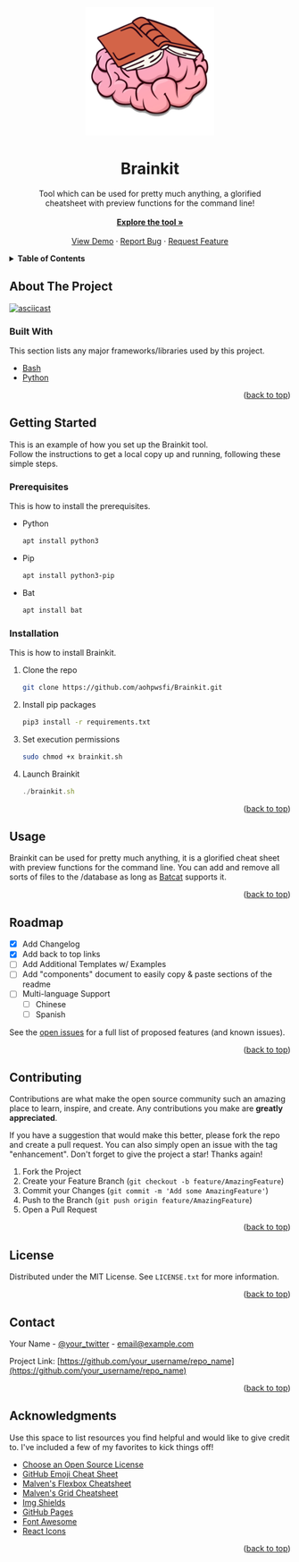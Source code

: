 <div id="top"></div>
<!-- PROJECT LOGO -->
<br />
<div align="center">
  <a href="https://github.com/aohpwsfi/Brainkit">
    <img src="images/brainkit.png" alt="Logo" width="230" height="230">
  </a>

  <h1 align="center">Brainkit</h1>

  <p align="center">
    Tool which can be used for pretty much anything, a glorified <br />cheatsheet with preview functions for the command line!
    <br /><br />
    <a href="https://github.com/aohpwsfi/Brainkit/blob/main/brainkit.py"><strong>Explore the tool »</strong></a>
    <br />
    <br />
    <a href="https://github.com/aohpwsfi/Brainkit#about-the-project">View Demo</a>
    ·
    <a href="https://github.com/aohpwsfi/Brainkit/issues">Report Bug</a>
    ·
    <a href="https://github.com/aohpwsfi/Brainkit/issues">Request Feature</a>
  </p>
</div>



<!-- TABLE OF CONTENTS -->
<details>
  <summary><strong>Table of Contents</strong></summary>
  <ol>
    <li>
      <a href="#about-the-project">About The Project</a>
      <ul>
        <li><a href="#built-with">Built With</a></li>
      </ul>
    </li>
    <li>
      <a href="#getting-started">Getting Started</a>
      <ul>
        <li><a href="#prerequisites">Prerequisites</a></li>
        <li><a href="#installation">Installation</a></li>
      </ul>
    </li>
    <li><a href="#usage">Usage</a></li>
    <li><a href="#roadmap">Roadmap</a></li>
    <li><a href="#contributing">Contributing</a></li>
    <li><a href="#license">License</a></li>
    <li><a href="#contact">Contact</a></li>
    <li><a href="#acknowledgments">Acknowledgments</a></li>
  </ol>
</details>



<!-- ABOUT THE PROJECT -->
## About The Project

[![asciicast](https://asciinema.org/a/14.png)](https://asciinema.org/a/14)

### Built With

This section lists any major frameworks/libraries used by this project.

* [Bash](https://www.gnu.org/software/bash/)
* [Python](https://www.python.org/)

<p align="right">(<a href="#top">back to top</a>)</p>



<!-- GETTING STARTED -->
## Getting Started

This is an example of how you set up the Brainkit tool.<br>
Follow the instructions to get a local copy up and running, following these simple steps.

### Prerequisites

This is how to install the prerequisites.
* Python
  ```sh
  apt install python3
  ```
* Pip
  ```sh
  apt install python3-pip
  ```
* Bat
  ```sh
  apt install bat
  ```
  
### Installation

This is how to install Brainkit.

1. Clone the repo
   ```sh
   git clone https://github.com/aohpwsfi/Brainkit.git
   ```
2. Install pip packages
   ```sh
   pip3 install -r requirements.txt
   ```
3. Set execution permissions
   ```sh
   sudo chmod +x brainkit.sh
   ```
4. Launch Brainkit
   ```js
   ./brainkit.sh
   ```

<p align="right">(<a href="#top">back to top</a>)</p>



<!-- USAGE EXAMPLES -->
## Usage

Brainkit can be used for pretty much anything, it is a glorified cheat sheet with preview functions for the command line. 
You can add and remove all sorts of files to the /database as long as [Batcat](https://github.com/sharkdp/bat) supports it.

<p align="right">(<a href="#top">back to top</a>)</p>



<!-- ROADMAP -->
## Roadmap

- [x] Add Changelog
- [x] Add back to top links
- [ ] Add Additional Templates w/ Examples
- [ ] Add "components" document to easily copy & paste sections of the readme
- [ ] Multi-language Support
    - [ ] Chinese
    - [ ] Spanish

See the [open issues](https://github.com/othneildrew/Best-README-Template/issues) for a full list of proposed features (and known issues).

<p align="right">(<a href="#top">back to top</a>)</p>



<!-- CONTRIBUTING -->
## Contributing

Contributions are what make the open source community such an amazing place to learn, inspire, and create. Any contributions you make are **greatly appreciated**.

If you have a suggestion that would make this better, please fork the repo and create a pull request. You can also simply open an issue with the tag "enhancement".
Don't forget to give the project a star! Thanks again!

1. Fork the Project
2. Create your Feature Branch (`git checkout -b feature/AmazingFeature`)
3. Commit your Changes (`git commit -m 'Add some AmazingFeature'`)
4. Push to the Branch (`git push origin feature/AmazingFeature`)
5. Open a Pull Request

<p align="right">(<a href="#top">back to top</a>)</p>



<!-- LICENSE -->
## License

Distributed under the MIT License. See `LICENSE.txt` for more information.

<p align="right">(<a href="#top">back to top</a>)</p>



<!-- CONTACT -->
## Contact

Your Name - [@your_twitter](https://twitter.com/your_username) - email@example.com

Project Link: [https://github.com/your_username/repo_name](https://github.com/your_username/repo_name)

<p align="right">(<a href="#top">back to top</a>)</p>



<!-- ACKNOWLEDGMENTS -->
## Acknowledgments

Use this space to list resources you find helpful and would like to give credit to. I've included a few of my favorites to kick things off!

* [Choose an Open Source License](https://choosealicense.com)
* [GitHub Emoji Cheat Sheet](https://www.webpagefx.com/tools/emoji-cheat-sheet)
* [Malven's Flexbox Cheatsheet](https://flexbox.malven.co/)
* [Malven's Grid Cheatsheet](https://grid.malven.co/)
* [Img Shields](https://shields.io)
* [GitHub Pages](https://pages.github.com)
* [Font Awesome](https://fontawesome.com)
* [React Icons](https://react-icons.github.io/react-icons/search)

<p align="right">(<a href="#top">back to top</a>)</p>



<!-- MARKDOWN LINKS & IMAGES -->
<!-- https://www.markdownguide.org/basic-syntax/#reference-style-links -->
[contributors-shield]: https://img.shields.io/github/contributors/othneildrew/Best-README-Template.svg?style=for-the-badge
[contributors-url]: https://github.com/othneildrew/Best-README-Template/graphs/contributors
[forks-shield]: https://img.shields.io/github/forks/othneildrew/Best-README-Template.svg?style=for-the-badge
[forks-url]: https://github.com/othneildrew/Best-README-Template/network/members
[stars-shield]: https://img.shields.io/github/stars/othneildrew/Best-README-Template.svg?style=for-the-badge
[stars-url]: https://github.com/othneildrew/Best-README-Template/stargazers
[issues-shield]: https://img.shields.io/github/issues/othneildrew/Best-README-Template.svg?style=for-the-badge
[issues-url]: https://github.com/othneildrew/Best-README-Template/issues
[license-shield]: https://img.shields.io/github/license/othneildrew/Best-README-Template.svg?style=for-the-badge
[license-url]: https://github.com/othneildrew/Best-README-Template/blob/master/LICENSE.txt
[linkedin-shield]: https://img.shields.io/badge/-LinkedIn-black.svg?style=for-the-badge&logo=linkedin&colorB=555
[linkedin-url]: https://linkedin.com/in/othneildrew
[product-screenshot]: images/screenshot.png

